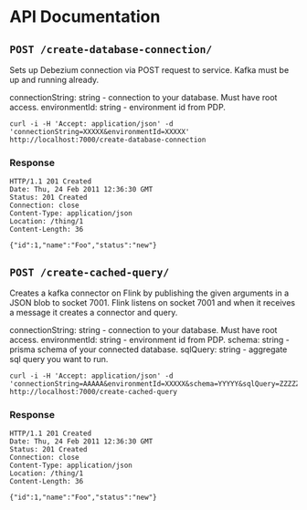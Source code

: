 # API Documentation

## `POST /create-database-connection/`

Sets up Debezium connection via POST request to service. Kafka must be up and running already.

connectionString: string - connection to your database. Must have root access.
environmentId: string - environment id from PDP.

    curl -i -H 'Accept: application/json' -d 'connectionString=XXXXX&environmentId=XXXXX' http://localhost:7000/create-database-connection

### Response

    HTTP/1.1 201 Created
    Date: Thu, 24 Feb 2011 12:36:30 GMT
    Status: 201 Created
    Connection: close
    Content-Type: application/json
    Location: /thing/1
    Content-Length: 36

    {"id":1,"name":"Foo","status":"new"}

## `POST /create-cached-query/`

Creates a kafka connector on Flink by publishing the given arguments in a JSON blob to socket 7001.
Flink listens on socket 7001 and when it receives a message it creates a connector and query.

connectionString: string - connection to your database. Must have root access.
environmentId: string - environment id from PDP.
schema: string - prisma schema of your connected database.
sqlQuery: string - aggregate sql query you want to run.

    curl -i -H 'Accept: application/json' -d 'connectionString=AAAAA&environmentId=XXXXX&schema=YYYYY&sqlQuery=ZZZZZ' http://localhost:7000/create-cached-query

### Response

    HTTP/1.1 201 Created
    Date: Thu, 24 Feb 2011 12:36:30 GMT
    Status: 201 Created
    Connection: close
    Content-Type: application/json
    Location: /thing/1
    Content-Length: 36

    {"id":1,"name":"Foo","status":"new"}
